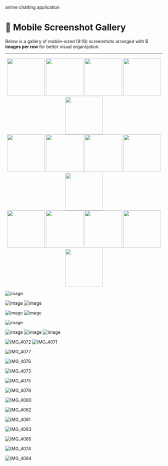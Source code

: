 anime chatting application

# 📱 Mobile Screenshot Gallery

Below is a gallery of mobile-sized (9:16) screenshots arranged with **5 images per row** for better visual organization.

---

<div align="center">

<!-- Row 1 -->
<img src="https://github.com/user-attachments/assets/d28d66f3-1f59-4d01-a590-73512973baae" width="120"/>
<img src="https://github.com/user-attachments/assets/f986caa2-018f-4b3b-84c2-c07e6476ea68" width="120"/>
<img src="https://github.com/user-attachments/assets/13493344-639e-4f38-b2aa-305247a70edf" width="120"/>
<img src="https://github.com/user-attachments/assets/bb826fd5-2b3b-4d68-a2ba-a13523e6ebe6" width="120"/>
<img src="https://github.com/user-attachments/assets/3e616e9f-2e3a-49ac-bd57-39450d4d2271" width="120"/>

<br/>

<!-- Row 2 -->
<img src="https://github.com/user-attachments/assets/1adc05a9-57af-44c0-a71f-7c4b4405f098" width="120"/>
<img src="https://github.com/user-attachments/assets/cfb2f903-fcff-4903-9ce6-3ee9b0f3a19b" width="120"/>
<img src="https://github.com/user-attachments/assets/fcc28a59-3ae1-43e5-b2d2-2870dcd9153d" width="120"/>
<img src="https://github.com/user-attachments/assets/78f83270-582c-4ebe-b17a-a7237b4b7765" width="120"/>
<img src="https://github.com/user-attachments/assets/3bce2fc8-551a-43c5-9789-363d368cb795" width="120"/>



<br/>


<!-- Row 3 -->
<img src="https://github.com/user-attachments/assets/03d03043-182b-4505-9d20-f63c54195075" width="120"/>
<img src="https://github.com/user-attachments/assets/e1005b33-63d6-4463-9a05-427e93072c24" width="120"/>
<img src="https://github.com/user-attachments/assets/c3b560bc-bdd7-4000-a250-3458ee420312" width="120"/>
<img src="https://github.com/user-attachments/assets/b028054c-00b9-41a5-b45b-241e0edf3521" width="120"/>
<img src="https://github.com/user-attachments/assets/31f50942-76ef-42f0-8675-867ea0f66c52" width="120"/>
</div>



![image](https://github.com/user-attachments/assets/d415a3e4-213b-4c10-9db1-83cd6bcdd9aa)

![image](https://github.com/user-attachments/assets/7bd0b46f-7fb2-4cd9-81a3-a815c0f00af5)
![image](https://github.com/user-attachments/assets/23fd908e-2533-404e-babb-c345e03d5a2e)

![image](https://github.com/user-attachments/assets/73ad748f-2408-47de-ab36-9fceb3e14d49)
![image](https://github.com/user-attachments/assets/05416e7e-feeb-4c48-8e4b-b4575abc161f)


![image](https://github.com/user-attachments/assets/36d6dac1-d256-4110-8a4f-4b8e46f61993)

![image](https://github.com/user-attachments/assets/d4a5a0e2-c880-4008-8a25-0a2345ed04c8)
![image](https://github.com/user-attachments/assets/263b10c7-bea4-4503-8999-19ec9dd4ddf3)
![image](https://github.com/user-attachments/assets/9807aec7-c620-47f2-ace7-8b02e1a63c55)







![IMG_4072](https://github.com/user-attachments/assets/1adc05a9-57af-44c0-a71f-7c4b4405f098)
![IMG_4071](https://github.com/user-attachments/assets/d28d66f3-1f59-4d01-a590-73512973baae)

![IMG_4077](https://github.com/user-attachments/assets/f986caa2-018f-4b3b-84c2-c07e6476ea68)

![IMG_4076](https://github.com/user-attachments/assets/13493344-639e-4f38-b2aa-305247a70edf)

![IMG_4073](https://github.com/user-attachments/assets/3e616e9f-2e3a-49ac-bd57-39450d4d2271)

![IMG_4075](https://github.com/user-attachments/assets/cfb2f903-fcff-4903-9ce6-3ee9b0f3a19b)

![IMG_4078](https://github.com/user-attachments/assets/fcc28a59-3ae1-43e5-b2d2-2870dcd9153d)

![IMG_4080](https://github.com/user-attachments/assets/78f83270-582c-4ebe-b17a-a7237b4b7765)

![IMG_4082](https://github.com/user-attachments/assets/3bce2fc8-551a-43c5-9789-363d368cb795)

![IMG_4081](https://github.com/user-attachments/assets/31f50942-76ef-42f0-8675-867ea0f66c52)

![IMG_4083](https://github.com/user-attachments/assets/03d03043-182b-4505-9d20-f63c54195075)

![IMG_4085](https://github.com/user-attachments/assets/e1005b33-63d6-4463-9a05-427e93072c24)

![IMG_4074](https://github.com/user-attachments/assets/c3b560bc-bdd7-4000-a250-3458ee420312)

![IMG_4084](https://github.com/user-attachments/assets/b028054c-00b9-41a5-b45b-241e0edf3521)
